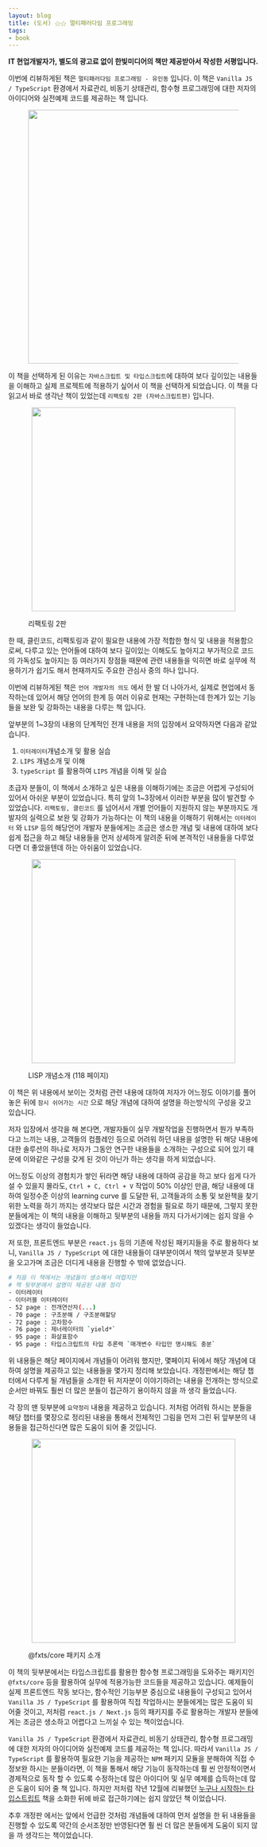 ```yaml
---
layout: blog
title: (도서) ⚝⚝ 멀티패러다임 프로그래밍
tags:
- book
---
```


**IT 현업개발자가, 별도의 광고료 없이 한빛미디어의 책만 제공받아서 작성한 서평입니다.**

이번에 리뷰하게된 책은 `멀티패러다임 프로그래밍 - 유인동` 입니다. 이 책은 `Vanilla JS / TypeScript` 환경에서 자료관리, 비동기 상태관리, 함수형 프로그래밍에 대한 저자의 아이디어와 실전예제 코드를 제공하는 책 입니다. 

<figure class="align-center">
  <p style="text-align: center">
  <img width="510px" src="{{site.baseurl}}/assets/book/multi_ts.jpg">
  </p>
</figure>

이 책을 선택하게 된 이유는  `자바스크립트 및 타입스크립트`에 대하여 보다 깊이있는 내용들을 이해하고 실제 프로젝트에 적용하기 싶어서 이 책을 선택하게 되었습니다. 이 책을 다 읽고서 바로 생각난 책이 있었는데 `리팩토링 2판 (자바스크립트편)` 입니다. 

<figure class="align-center">
  <p style="text-align: center">
  <img width="410px" src="{{site.baseurl}}/assets/book/refectory.jpg">
  </p>
  <figcaption>리팩토링 2판</figcaption>
</figure>

한 때, 클린코드, 리팩토링과 같이 필요한 내용에 가장 적합한 형식 및 내용을 적용함으로써, 다루고 있는 언어들에 대하여 보다 깊이있는 이해도도 높아지고 부가적으로 코드의 가독성도 높아지는 등 여러가지 장점들 때문에 관련 내용들을 익히면 바로 실무에 적용하기가 쉽기도 해서 현재까지도 주요한 관심사 중의 하나 입니다.

이번에 리뷰하게된 책은 `언어 개발자의 의도` 에서 한 발 더 나아가서, 실제로 현업에서 동작하는데 있어서 해당 언어의 한계 등 여러 이유로 현재는 구현하는데 한계가 있는 기능들을 보완 및 강화하는 내용을 다루는 책 입니다.

앞부분의 1~3장의 내용의 단계적인 전개 내용을 저의 입장에서 요약하자면 다음과 같았습니다.
1. `이터레이터`개념소개 및 활용 실습
1. `LIPS` 개념소개 및 이해 
1. `typeScript` 를 활용하여 `LIPS` 개념을 이해 및 실습

초급자 분들이, 이 책에서 소개하고 싶은 내용을 이해하기에는 조금은 어렵게 구성되어 있어서 아쉬운 부분이 있었습니다. 특히 앞의 1~3장에서 이러한 부분을 많이 발견할 수 있었습니다. `리팩토링, 클린코드` 를 넘어서서 개별 언어들이 지원하지 않는 부분까지도 개발자의 실력으로 보완 및 강화가 가능하다는 이 책의 내용을 이해하기 위해서는 `이터레이터` 와 `LISP` 등의 해당언어 개발자 분들에게는 조금은 생소한 개념 및 내용에 대하여 보다 쉽게 접근을 하고 해당 내용들을 먼저 상세하게 알려준 뒤에 본격적인 내용들을 다루었다면 더 좋았을텐데 하는 아쉬움이 있었습니다.

<figure class="align-center">
  <p style="text-align: center">
  <img width="410px" src="{{site.baseurl}}/assets/js/multi_js_01.jpg">
  </p>
  <figcaption>LISP 개념소개 (118 페이지)</figcaption>
</figure>

이 책은 위 내용에서 보이는 것처럼 관련 내용에 대하여 저자가 어느정도 이야기를 풀어놓은 뒤에 `잠시 쉬어가는 시간` 으로 해당 개념에 대하여 설명을 하는방식의  구성을 갖고 있습니다. 

저자 입장에서 생각을 해 본다면, 개발자들이 실무 개발작업을 진행하면서 뭔가 부족하다고 느끼는 내용, 고객들의 컴플레인 등으로 어려워 하던 내용을 설명한 뒤 해당 내용에 대한 솔루션의 하나로 저자가 그동안 연구한 내용들을 소개하는 구성으로 되어 있기 때문에 이와같은 구성을 갖게 된 것이 아닌가 하는 생각을 하게 되었습니다.

어느정도 이상의 경험치가 쌓인 뒤라면 해당 내용에 대하여 공감을 하고 보다 쉽게 다가설 수 있을지 몰라도, `Ctrl + C, Ctrl + V` 작업이 50% 이상인 만큼, 해당 내용에 대하여 일정수준 이상의 learning curve 를 도달한 뒤, 고객들과의 소통 및 보완책을 찾기위한 노력을 하기 까지는 생각보다 많은 시간과 경험을 필요로 하기 때문에, 그렇지 못한 분들에게는 이 책의 내용을 이해하고 뒷부분의 내용들 까지 다가서기에는 쉽지 않을 수 있겠다는 생각이 들었습니다.

저 또한, 프론트엔드 부분은 `react.js` 등의 기존에 작성된 패키지들을 주로 활용하다 보니, `Vanilla JS / TypeScript` 에 대한 내용들이 대부분이여서 책의 앞부분과 뒷부분을 오고가며 조금은 더디게 내용을 진행할 수 밖에 없었습니다.

```bash
# 처음 이 책에서는 개념들이 생소해서 여렵지만
# 책 뒷부분에서 설명이 제공된 내용 정리
- 이터레이터
- 이터러블 이터레이터
- 52 page : 전개연산자(...)
- 70 page : 구조분해 / 구조분해할당
- 72 page : 고차함수
- 76 page : 제너레이터의 `yield*`
- 95 page : 화살표함수 
- 95 page : 타입스크립트의 타입 추론력 `매개변수 타입만 명시해도 충분`
```
위 내용들은 해당 페이지에서 개념들이 어려워 했지만, 몇페이지 뒤에서 해당 개념에 대하여 설명을 제공하고 있는 내용들을 몇가지 정리해 보았습니다. 개정판에서는 해당 챕터에서 다루게 될 개념들을 소개한 뒤 저자분이 이야기하려는 내용을 전개하는 방식으로 순서만 바꿔도 훨씬 더 많은 분들이 접근하기 용이하지 않을 까 생각 들었습니다.

각 장의 맨 뒷부분에 `요약정리` 내용을 제공하고 있습니다. 저처럼 어려워 하시는 분들을 해당 챕터를 몇장으로 정리된 내용을 통해서 전체적인 그림을 먼저 그린 뒤 앞부분의 내용들을 접근하신다면 많은 도움이 되어 줄 것입니다.

<figure class="align-center">
  <p style="text-align: center">
  <img width="410px" src="{{site.baseurl}}/assets/js/multi_js_02.jpg">
  </p>
  <figcaption>@fxts/core 패키지 소개</figcaption>
</figure>

이 책의 뒷부분에서는 타입스크립트를 활용한 함수형 프로그래밍을 도와주는 패키지인 `@fxts/core` 등을 활용하여 실무에 적용가능한 코드들을 제공하고 있습니다. 예제들이 실제 프론트엔드 작동 보다는, 함수적인 기능부분 중심으로 내용들이 구성되고 있어서 `Vanilla JS / TypeScript` 를 활용하여 직접 작업하시는 분들에게는 많은 도움이 되어줄 것이고, 저처럼 `react.js / Next.js` 등의 패키지를 주로 활용하는 개발자 분들에게는 조금은 생소하고 어렵다고 느끼실 수 있는 책이었습니다.

`Vanilla JS / TypeScript` 환경에서 자료관리, 비동기 상태관리, 함수형 프로그래밍에 대한 저자의 아이디어와 실전예제 코드를 제공하는 책 입니다. 따라서 `Vanilla JS / TypeScript` 를 활용하여 필요한 기능을 제공하는 `NPM` 패키지 모듈을 분해하여 직접 수정보완 하시는 분들이라면, 이 책을 통해서 해당 기능이 동작하는데 훨 씬 안정적이면서 경제적으로 동작 할 수 있도록 수정하는데 많은 아이디어 및 실무 예제를 습득하는데 많은 도움이 되어 줄 책 입니다. 하지만 저처럼 작년 12월에 리뷰했던 [누구나 시작하는 타입스트립트](https://yongbeomkim.github.io/contents/ts-basic) 책을 소화한 뒤에 바로 접근하기에는 쉽지 않았던 책 이었습니다. 

추후 개정판 에서는 앞에서 언급한 것처럼 개념들에 대하여 먼저 설명을 한 뒤 내용들을 진행할 수 있도록 약간의 순서조정만 반영된다면 훨 씬 더 많은 분들에게 도움이 되지 않을 까 생각드는 책이었습니다.
